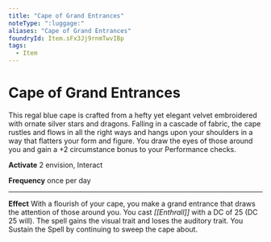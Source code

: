 ```yaml
---
title: "Cape of Grand Entrances"
noteType: ":luggage:"
aliases: "Cape of Grand Entrances"
foundryId: Item.sFx3Jj9rnmTwvIBp
tags:
  - Item
---
```


# Cape of Grand Entrances

This regal blue cape is crafted from a hefty yet elegant velvet embroidered with ornate silver stars and dragons. Falling in a cascade of fabric, the cape rustles and flows in all the right ways and hangs upon your shoulders in a way that flatters your form and figure. You draw the eyes of those around you and gain a +2 circumstance bonus to your Performance checks.

**Activate** 2 envision, Interact

**Frequency** once per day

* * *

**Effect** With a flourish of your cape, you make a grand entrance that draws the attention of those around you. You cast _[[Enthrall]]_ with a DC of 25 (DC 25 will). The spell gains the visual trait and loses the auditory trait. You Sustain the Spell by continuing to sweep the cape about.
